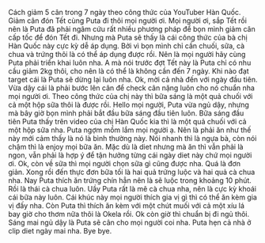 Cách giảm 5 cân trong 7 ngày theo công thức của YouTuber Hàn Quốc. Giảm cân đón Tết cùng Puta đi thôi mọi người ơi. Mọi người ơi, sắp Tết rồi nên là Puta đã phải ngâm cứu rất nhiều phương pháp để bọn mình giảm cân cấp tốc để đón Tết đi. Nhưng mà Puta sẽ thấy là cái công thức của bà chị Hàn Quốc này cực kỳ dễ áp dụng. Bởi vì bọn mình chỉ cần chuối, sữa, cà chua và trứng thôi là có thể áp dụng được rồi. Nên là mọi người hãy cùng Puta phải triển khai luôn nha. A mà nói trước đợt Tết này là Puta chỉ có nhu cầu giảm 2kg thôi, cho nên là có thể là không cần đến 7 ngày. Khi nào đạt target cái là Puta sẽ dừng lại luôn nha. Ok, mời cả nhà đến với ngày đầu tiên. Vừa dậy cái là phải bước lên cân để check cân nặng luôn cho nó chuẩn nha mọi người ơi. Theo công thức của chị này thì bữa sáng là một quả chuối với cả một hộp sữa thôi là được rồi. Hello mọi người, Puta vừa ngủ dậy, nhưng mà bây giờ bọn mình phải bắt đầu bữa sáng đầu tiên luôn. Bữa sáng đầu tiên Puta thấy trên video của chị Hàn Quốc kia thì là một quả chuối với cả một hộp sữa nha. Puta ngợm mồm lắm mọi người ạ. Nên là phải ăn như thế này mới cảm thấy là nó là bình thường này. Nói nhanh thì là ngựa bà, còn nói chậm thì là enjoy mọi bữa ăn. Mặc dù là diet nhưng mà ăn thì vẫn phải là ngon, vẫn phải là hợp ý để tận hưởng từng cái ngày diet này chứ mọi người ơi. Ok, còn về sữa thì mọi người chọn sữa gì cũng được nha. Quá là đơn giản. Xong rồi đến thực đơn bữa tối là hai quả trứng luộc và hai quả cà chua nha. Nay Puta thích ăn trứng chín hẳn nên là sẽ luộc trong khoảng 10 phút. Rồi là thái cà chua luôn. Uầy Puta rất là mê cà chua nha, nên là cực kỳ khoái cái bữa này luôn. Cái khúc này mọi người thích gia vị gì thì có thể ăn kèm gia vị đấy nha. Còn Puta thì thích ăn kèm với một chút muối với cả một xíu lá bay giờ cho thơm nữa thôi là Okela rồi. Ok còn giờ thì chuẩn bị đi ngủ thôi. Sáng mai ngủ dậy là Puta sẽ cân cho mọi người coi nha. Puta hẹn cả nhà ở clip diet ngày mai nha. Bye bye.